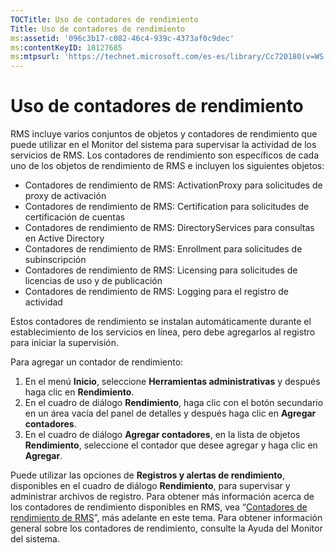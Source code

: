 ```yaml
---
TOCTitle: Uso de contadores de rendimiento
Title: Uso de contadores de rendimiento
ms:assetid: '096c3b17-c082-46c4-939c-4373af0c9dec'
ms:contentKeyID: 18127685
ms:mtpsurl: 'https://technet.microsoft.com/es-es/library/Cc720180(v=WS.10)'
---
```


Uso de contadores de rendimiento
================================

RMS incluye varios conjuntos de objetos y contadores de rendimiento que puede utilizar en el Monitor del sistema para supervisar la actividad de los servicios de RMS. Los contadores de rendimiento son específicos de cada uno de los objetos de rendimiento de RMS e incluyen los siguientes objetos:

-   Contadores de rendimiento de RMS: ActivationProxy para solicitudes de proxy de activación
-   Contadores de rendimiento de RMS: Certification para solicitudes de certificación de cuentas
-   Contadores de rendimiento de RMS: DirectoryServices para consultas en Active Directory
-   Contadores de rendimiento de RMS: Enrollment para solicitudes de subinscripción
-   Contadores de rendimiento de RMS: Licensing para solicitudes de licencias de uso y de publicación
-   Contadores de rendimiento de RMS: Logging para el registro de actividad

Estos contadores de rendimiento se instalan automáticamente durante el establecimiento de los servicios en línea, pero debe agregarlos al registro para iniciar la supervisión.

Para agregar un contador de rendimiento:

1.  En el menú **Inicio**, seleccione **Herramientas administrativas** y después haga clic en **Rendimiento**.
2.  En el cuadro de diálogo **Rendimiento**, haga clic con el botón secundario en un área vacía del panel de detalles y después haga clic en **Agregar contadores**.
3.  En el cuadro de diálogo **Agregar contadores**, en la lista de objetos **Rendimiento**, seleccione el contador que desee agregar y haga clic en **Agregar**.

Puede utilizar las opciones de **Registros y alertas de rendimiento**, disponibles en el cuadro de diálogo **Rendimiento**, para supervisar y administrar archivos de registro. Para obtener más información acerca de los contadores de rendimiento disponibles en RMS, vea “[Contadores de rendimiento de RMS](https://technet.microsoft.com/a2f4e30d-3c6f-4e74-bd11-8f2103f88b0c)”, más adelante en este tema. Para obtener información general sobre los contadores de rendimiento, consulte la Ayuda del Monitor del sistema.
